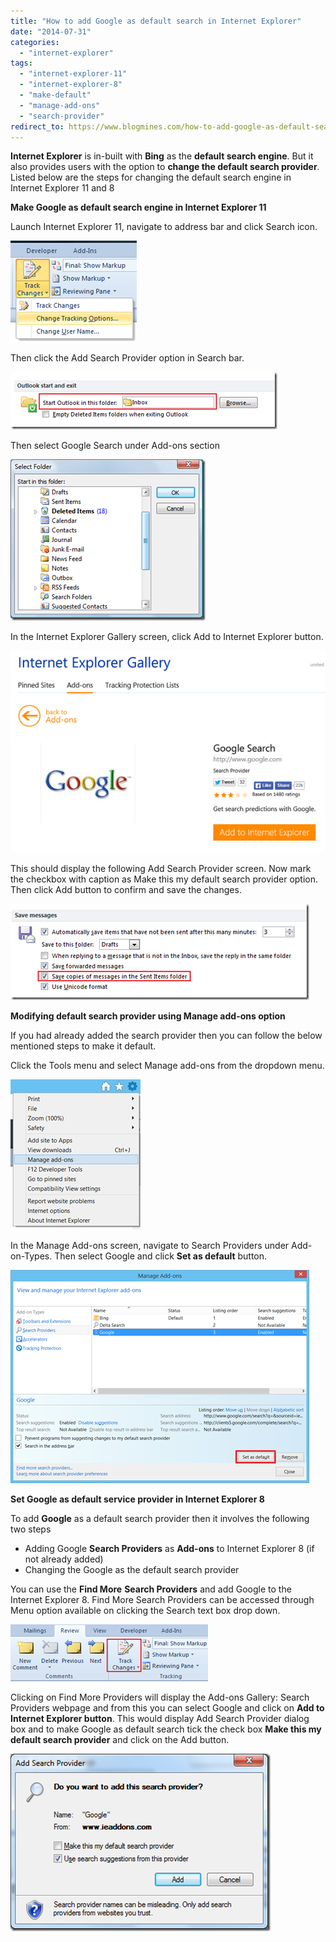 ```yaml
---
title: "How to add Google as default search in Internet Explorer"
date: "2014-07-31"
categories: 
  - "internet-explorer"
tags: 
  - "internet-explorer-11"
  - "internet-explorer-8"
  - "make-default"
  - "manage-add-ons"
  - "search-provider"
redirect_to: https://www.blogmines.com/how-to-add-google-as-default-search-in-internet-explorer/
---
```


**Internet Explorer** is in-built with **Bing** as the **default search engine**. But it also provides users with the option to **change the default search provider**. Listed below are the steps for changing the default search engine in Internet Explorer 11 and 8

**Make Google as default search engine in Internet Explorer 11**

Launch Internet Explorer 11, navigate to address bar and click Search icon.

[![Search option in Address bar](/assets/images/image_thumb53.png "Search option in Address bar")](http://blogmines.com/blog/wp-content/uploads/2014/07/image53.png)

Then click the Add Search Provider option in Search bar.

[![Add Search providers in Internet Explorer](/assets/images/image_thumb54.png "Add Search providers in Internet Explorer")](http://blogmines.com/blog/wp-content/uploads/2014/07/image54.png)

Then select Google Search under Add-ons section

[![Select Google Search under Add-ons](/assets/images/image_thumb55.png "Select Google Search under Add-ons")](http://blogmines.com/blog/wp-content/uploads/2014/07/image55.png)

In the Internet Explorer Gallery screen, click Add to Internet Explorer button.

[![Add Google Search to Internet Explorer](/assets/images/image_thumb56.png "Add Google Search to Internet Explorer")](http://blogmines.com/blog/wp-content/uploads/2014/07/image56.png)

This should display the following Add Search Provider screen. Now mark the checkbox with caption as Make this my default search provider option. Then click Add button to confirm and save the changes.

[![make default search engine in Internet Explorer](/assets/images/image_thumb57.png "make default search engine in Internet Explorer")](http://blogmines.com/blog/wp-content/uploads/2014/07/image57.png)

**Modifying default search provider using Manage add-ons option**

If you had already added the search provider then you can follow the below mentioned steps to make it default.

Click the Tools menu and select Manage add-ons from the dropdown menu.

[![Manage add-ons in Internet Options](/assets/images/image_thumb58.png "Manage add-ons in Internet Options")](http://blogmines.com/blog/wp-content/uploads/2014/07/image58.png)

In the Manage Add-ons screen, navigate to Search Providers under Add-on-Types. Then select Google and click **Set as default** button.

[![Make Google Search as default ](/assets/images/image_thumb59.png "Make Google Search as default ")](http://blogmines.com/blog/wp-content/uploads/2014/07/image59.png)

**Set Google as default service provider in Internet Explorer 8**

To add **Google** as a default search provider then it involves the following two steps

- Adding Google **Search Providers** as **Add-ons** to Internet Explorer 8 (if not already added)
- Changing the Google as the default search provider

You can use the **Find More** **Search Providers** and add Google to the Internet Explorer 8. Find More Search Providers can be accessed through Menu option available on clicking the Search text box drop down.

[![Find More Providers ](/assets/images/image_thumb52.png "Find More Providers ")](http://blogmines.com/blog/wp-content/uploads/2009/07/image52.png)

Clicking on Find More Providers will display the Add-ons Gallery: Search Providers webpage and from this you can select Google and click on **Add to Internet Explorer button**. This would display Add Search Provider dialog box and to make Google as default search tick the check box **Make this my default search provider** and click on the Add button.

[![Add search provider in Internet Explorer](/assets/images/1_image_thumb53.png "Add search provider in Internet Explorer")](http://blogmines.com/blog/wp-content/uploads/2009/07/image53.png)
